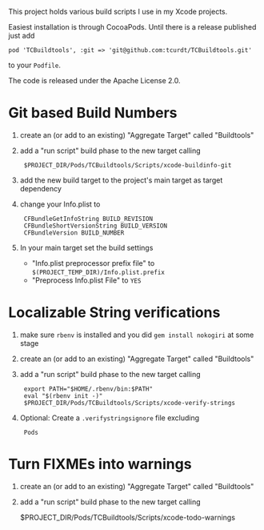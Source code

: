 This project holds various build scripts I use in my Xcode projects.

Easiest installation is through CocoaPods.
Until there is a release published just add

    pod 'TCBuildtools', :git => 'git@github.com:tcurdt/TCBuildtools.git'

to your `Podfile`.

The code is released under the Apache License 2.0.

# Git based Build Numbers

1. create an (or add to an existing) "Aggregate Target" called "Buildtools"
2. add a "run script" build phase to the new target calling

	    $PROJECT_DIR/Pods/TCBuildtools/Scripts/xcode-buildinfo-git

3. add the new build target to the project's main target as target dependency
4. change your Info.plist to

	    CFBundleGetInfoString BUILD_REVISION
	    CFBundleShortVersionString BUILD_VERSION
	    CFBundleVersion BUILD_NUMBER

5. In your main target set the build settings

    - "Info.plist preprocessor prefix file" to `$(PROJECT_TEMP_DIR)/Info.plist.prefix`
    - "Preprocess Info.plist File" to `YES`


# Localizable String verifications

1. make sure `rbenv` is installed and you did `gem install nokogiri` at some stage
2. create an (or add to an existing) "Aggregate Target" called "Buildtools"
3. add a "run script" build phase to the new target calling

	    export PATH="$HOME/.rbenv/bin:$PATH"
	    eval "$(rbenv init -)"
	    $PROJECT_DIR/Pods/TCBuildtools/Scripts/xcode-verify-strings

4. Optional: Create a `.verifystringsignore` file excluding

	    Pods


# Turn FIXMEs into warnings

1. create an (or add to an existing) "Aggregate Target" called "Buildtools"
2. add a "run script" build phase to the new target calling

      $PROJECT_DIR/Pods/TCBuildtools/Scripts/xcode-todo-warnings
